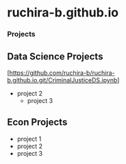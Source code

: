 # ruchira-b.github.io

### Projects
## Data Science Projects
[https://github.com/ruchira-b/ruchira-b.github.io.git/CriminalJusticeDS.ipynb]
- project 2
  - project 3
## Econ Projects
  - project 1
  - project 2
  - project 3
